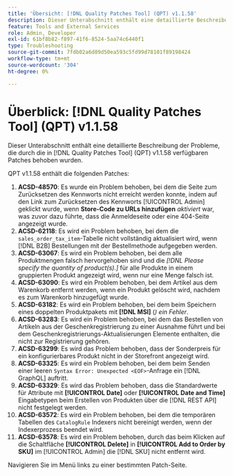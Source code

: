 ```yaml
---
title: 'Übersicht: [!DNL Quality Patches Tool] (QPT) v1.1.58'
description: Dieser Unterabschnitt enthält eine detaillierte Beschreibung der Probleme, die durch die in Version 1.1.58  [!DNL Quality Patches Tool]  Patches behoben wurden.
feature: Tools and External Services
role: Admin, Developer
exl-id: 61bf8b82-f897-41f6-8524-5aa74c6440f1
type: Troubleshooting
source-git-commit: 7fdb02a6d89d50ea593c5fd99d78101f89198424
workflow-type: tm+mt
source-wordcount: '304'
ht-degree: 0%

---
```


# Überblick: [!DNL Quality Patches Tool] (QPT) v1.1.58

Dieser Unterabschnitt enthält eine detaillierte Beschreibung der Probleme, die durch die in [!DNL Quality Patches Tool] (QPT) v1.1.58 verfügbaren Patches behoben wurden.

QPT v1.1.58 enthält die folgenden Patches:

1. **ACSD-48570**: Es wurde ein Problem behoben, bei dem die Seite zum Zurücksetzen des Kennworts nicht erreicht werden konnte, indem auf den Link zum Zurücksetzen des Kennworts [!UICONTROL Admin] geklickt wurde, wenn **Store-Code zu URLs hinzufügen** *aktiviert* war, was zuvor dazu führte, dass die Anmeldeseite oder eine 404-Seite angezeigt wurde.
1. **ACSD-62118**: Es wird ein Problem behoben, bei dem die `sales_order_tax_item`-Tabelle nicht vollständig aktualisiert wird, wenn [!DNL B2B] Bestellungen mit der Bestellmethode aufgegeben werden.
1. **ACSD-63067**: Es wird ein Problem behoben, bei dem alle Produktmengen falsch hervorgehoben sind und die *[!DNL Please specify the quantity of product(s).]* für alle Produkte in einem gruppierten Produkt angezeigt wird, wenn nur eine Menge falsch ist.
1. **ACSD-63090**: Es wird ein Problem behoben, bei dem Artikel aus dem Warenkorb entfernt werden, wenn ein Produkt gelöscht wird, nachdem es zum Warenkorb hinzugefügt wurde.
1. **ACSD-63182**: Es wird ein Problem behoben, bei dem beim Speichern eines doppelten Produktpakets mit **[!DNL MSI]** (*) ein Fehler*.
1. **ACSD-63283**: Es wird ein Problem behoben, bei dem das Bestellen von Artikeln aus der Geschenkregistrierung zu einer Ausnahme führt und bei dem Geschenkregistrierungs-Aktualisierungen Elemente enthalten, die nicht zur Registrierung gehören.
1. **ACSD-63299**: Es wird das Problem behoben, dass der Sonderpreis für ein konfigurierbares Produkt nicht in der Storefront angezeigt wird.
1. **ACSD-63325**: Es wird ein Problem behoben, bei dem beim Senden einer leeren `Syntax Error: Unexpected <EOF>`-Anfrage ein [!DNL GraphQL] auftritt.
1. **ACSD-63329**: Es wird das Problem behoben, dass die Standardwerte für Attribute mit **[!UICONTROL Date]** oder **[!UICONTROL Date and Time]** Eingabetypen beim Erstellen von Produkten über die [!DNL REST API] nicht festgelegt werden.
1. **ACSD-63572**: Es wird ein Problem behoben, bei dem die temporären Tabellen des `CatalogRule` Indexers nicht bereinigt werden, wenn der Indexerprozess beendet wird.
1. **ACSD-63578**: Es wird ein Problem behoben, durch das beim Klicken auf die Schaltfläche **[!UICONTROL Delete]** in **[!UICONTROL Add to Order by SKU]** im [!UICONTROL Admin] die [!DNL SKU] nicht entfernt wird.

Navigieren Sie im Menü links zu einer bestimmten Patch-Seite.
